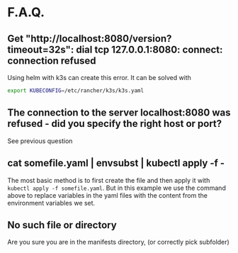 # F.A.Q.

## Get "http://localhost:8080/version?timeout=32s": dial tcp 127.0.0.1:8080: connect: connection refused
Using helm with k3s can create this error.
It can be solved with
```bash
export KUBECONFIG=/etc/rancher/k3s/k3s.yaml
```

## The connection to the server localhost:8080 was refused - did you specify the right host or port?
See previous question

## cat somefile.yaml | envsubst | kubectl apply -f -
The most basic method is to first create the file and then apply it with ```kubectl apply -f somefile.yaml```. But in this example we use the command above to replace variables in the yaml files with the content from the environment variables we set.  

## No such file or directory
Are you sure you are in the manifests directory, (or correctly pick subfolder)